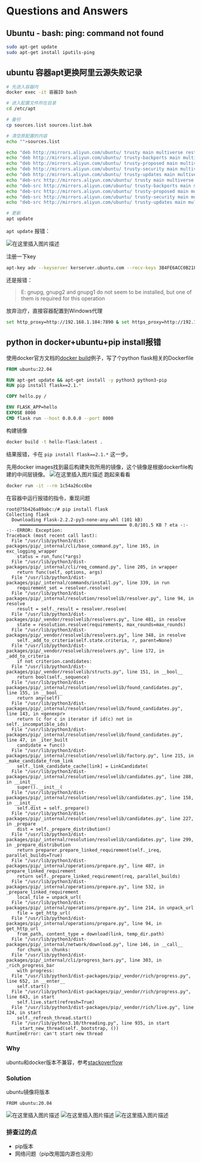 # Questions and Answers

## Ubuntu - bash: ping: command not found

```bash
sudo apt-get update
sudo apt-get install iputils-ping
```

## ubuntu 容器apt更换阿里云源失败记录

```bash
# 先进入容器内
docker exec -it 容器ID bash

# 进入配置文件所在目录
cd /etc/apt

# 备份
cp sources.list sources.list.bak

# 清空原配置的内容
echo "">sources.list

echo "deb http://mirrors.aliyun.com/ubuntu/ trusty main multiverse restricted universe">>sources.list
echo "deb http://mirrors.aliyun.com/ubuntu/ trusty-backports main multiverse restricted universe">>sources.list
echo "deb http://mirrors.aliyun.com/ubuntu/ trusty-proposed main multiverse restricted universe">>sources.list
echo "deb http://mirrors.aliyun.com/ubuntu/ trusty-security main multiverse restricted universe">>sources.list
echo "deb http://mirrors.aliyun.com/ubuntu/ trusty-updates main multiverse restricted universe">>sources.list
echo "deb-src http://mirrors.aliyun.com/ubuntu/ trusty main multiverse restricted universe">>sources.list
echo "deb-src http://mirrors.aliyun.com/ubuntu/ trusty-backports main multiverse restricted universe">>sources.list
echo "deb-src http://mirrors.aliyun.com/ubuntu/ trusty-proposed main multiverse restricted universe">>sources.list
echo "deb-src http://mirrors.aliyun.com/ubuntu/ trusty-security main multiverse restricted universe">>sources.list
echo "deb-src http://mirrors.aliyun.com/ubuntu/ trusty-updates main multiverse restricted universe">>sources.list

# 更新
apt update
```

`apt update` 报错：

![在这里插入图片描述](assets/1204295de92f46319e4b33a7852c32f0.png)

注册一下key

```bash
apt-key adv --keyserver kerserver.ubuntu.com --recv-keys 3B4FE6ACC0B21F32
```

还是报错：

> E: gnupg, gnupg2 and gnupg1 do not seem to be installed, but one of them is required for this operation

放弃治疗，直接容器配置到Windows代理

```bash
set http_proxy=http://192.168.1.104:7890 & set https_proxy=http://192.168.1.104:7890
```

## python in docker+ubuntu+pip install报错

使用docker官方文档的[docker build](https://docs.docker.com/build/building/packaging/)例子，写了个python flask相关的Dockerfile

```dockerfile
FROM ubuntu:22.04

RUN apt-get update && apt-get install -y python3 python3-pip
RUN pip install flask==2.1.*

COPY hello.py /

ENV FLASK_APP=hello
EXPOSE 8000
CMD flask run --host 0.0.0.0 --port 8000
```

构建镜像

```bash
docker build -t hello-flask:latest .
```
结果报错，卡在 `pip install flask==2.1.*` 这一步。

先用docker images找到最后构建失败所用的镜像，这个镜像是根据dockerfile构建的中间层镜像。
![在这里插入图片描述](assets/e4485fbc711d4b2582343b9392db0769.png)
跑起来看看

```bash
docker run -it --rm 1c54a26cc6be
```
在容器中运行报错的指令，重现问题
```text
root@75b426a89abc:/# pip install flask
Collecting flask
  Downloading Flask-2.2.2-py3-none-any.whl (101 kB)
     ━━━━━━━━━━━━━━━━━━━━━━━━━━━━━━━━━━━━━━━━ 0.0/101.5 KB ? eta -:--:--ERROR: Exception:
Traceback (most recent call last):
  File "/usr/lib/python3/dist-packages/pip/_internal/cli/base_command.py", line 165, in exc_logging_wrapper
    status = run_func(*args)
  File "/usr/lib/python3/dist-packages/pip/_internal/cli/req_command.py", line 205, in wrapper
    return func(self, options, args)
  File "/usr/lib/python3/dist-packages/pip/_internal/commands/install.py", line 339, in run
    requirement_set = resolver.resolve(
  File "/usr/lib/python3/dist-packages/pip/_internal/resolution/resolvelib/resolver.py", line 94, in resolve
    result = self._result = resolver.resolve(
  File "/usr/lib/python3/dist-packages/pip/_vendor/resolvelib/resolvers.py", line 481, in resolve
    state = resolution.resolve(requirements, max_rounds=max_rounds)
  File "/usr/lib/python3/dist-packages/pip/_vendor/resolvelib/resolvers.py", line 348, in resolve
    self._add_to_criteria(self.state.criteria, r, parent=None)
  File "/usr/lib/python3/dist-packages/pip/_vendor/resolvelib/resolvers.py", line 172, in _add_to_criteria
    if not criterion.candidates:
  File "/usr/lib/python3/dist-packages/pip/_vendor/resolvelib/structs.py", line 151, in __bool__
    return bool(self._sequence)
  File "/usr/lib/python3/dist-packages/pip/_internal/resolution/resolvelib/found_candidates.py", line 155, in __bool__
    return any(self)
  File "/usr/lib/python3/dist-packages/pip/_internal/resolution/resolvelib/found_candidates.py", line 143, in <genexpr>
    return (c for c in iterator if id(c) not in self._incompatible_ids)
  File "/usr/lib/python3/dist-packages/pip/_internal/resolution/resolvelib/found_candidates.py", line 47, in _iter_built
    candidate = func()
  File "/usr/lib/python3/dist-packages/pip/_internal/resolution/resolvelib/factory.py", line 215, in _make_candidate_from_link
    self._link_candidate_cache[link] = LinkCandidate(
  File "/usr/lib/python3/dist-packages/pip/_internal/resolution/resolvelib/candidates.py", line 288, in __init__
    super().__init__(
  File "/usr/lib/python3/dist-packages/pip/_internal/resolution/resolvelib/candidates.py", line 158, in __init__
    self.dist = self._prepare()
  File "/usr/lib/python3/dist-packages/pip/_internal/resolution/resolvelib/candidates.py", line 227, in _prepare
    dist = self._prepare_distribution()
  File "/usr/lib/python3/dist-packages/pip/_internal/resolution/resolvelib/candidates.py", line 299, in _prepare_distribution
    return preparer.prepare_linked_requirement(self._ireq, parallel_builds=True)
  File "/usr/lib/python3/dist-packages/pip/_internal/operations/prepare.py", line 487, in prepare_linked_requirement
    return self._prepare_linked_requirement(req, parallel_builds)
  File "/usr/lib/python3/dist-packages/pip/_internal/operations/prepare.py", line 532, in _prepare_linked_requirement
    local_file = unpack_url(
  File "/usr/lib/python3/dist-packages/pip/_internal/operations/prepare.py", line 214, in unpack_url
    file = get_http_url(
  File "/usr/lib/python3/dist-packages/pip/_internal/operations/prepare.py", line 94, in get_http_url
    from_path, content_type = download(link, temp_dir.path)
  File "/usr/lib/python3/dist-packages/pip/_internal/network/download.py", line 146, in __call__
    for chunk in chunks:
  File "/usr/lib/python3/dist-packages/pip/_internal/cli/progress_bars.py", line 303, in _rich_progress_bar
    with progress:
  File "/usr/lib/python3/dist-packages/pip/_vendor/rich/progress.py", line 652, in __enter__
    self.start()
  File "/usr/lib/python3/dist-packages/pip/_vendor/rich/progress.py", line 643, in start
    self.live.start(refresh=True)
  File "/usr/lib/python3/dist-packages/pip/_vendor/rich/live.py", line 124, in start
    self._refresh_thread.start()
  File "/usr/lib/python3.10/threading.py", line 935, in start
    _start_new_thread(self._bootstrap, ())
RuntimeError: can't start new thread
```

### Why
ubuntu和docker版本不兼容，参考[stackoverflow](https://stackoverflow.com/questions/70087344/python-in-docker-runtimeerror-cant-start-new-thread)

### Solution
ubuntu镜像将版本
```
FROM ubuntu:20.04
```

![在这里插入图片描述](assets/c38c92022fd84103b99f94942051321e.png)
![在这里插入图片描述](assets/311a46e96eee45cb8b1cccb1bd21ac86.png)
![在这里插入图片描述](assets/1039ab1442bd4a11a385f30dbebbc2b4.png)

### 排查过的点
* pip版本
* 网络问题（pip改用国内源也没用）
